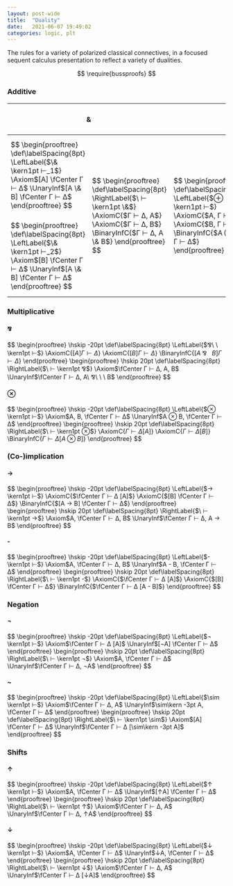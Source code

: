 ```yaml
---
layout: post-wide
title:  "Duality"
date:   2021-06-07 19:49:02
categories: logic, plt
---
```


The rules for a variety of polarized classical connectives, in a focused sequent calculus presentation to reflect a variety of dualities.

<!--more-->

<script src="https://polyfill.io/v3/polyfill.min.js?features=es6"></script>
<script type="text/javascript" id="MathJax-script" async src="https://cdn.jsdelivr.net/npm/mathjax@3/es5/tex-svg.js"></script>

<script type="text/x-mathjax-config">
MathJax.Hub.Config({
  tex2jax: { inlineMath: [["$","$"],["\\(","\\)"]] },
  "HTML-CSS": { linebreaks: { automatic: true } },
  "SVG":      { linebreaks: { automatic: true } }
});
</script>

$$
\require{bussproofs}
$$


### Additive

<table>
  <colgroup>
    <col span="2">
    <col span="2">
  </colgroup>
  <thead>
    <tr>
      <th scope="col" colspan="2">
        <h4 id="with">&amp;</h4>
      </th>
      <th scope="col" colspan="2">
        <h4 id="sum">⊕</h4>
      </th>
    </tr>
  </thead>
  <tbody>
    <tr>
      <td>
        $$
        \begin{prooftree}
        \def\labelSpacing{8pt}
        \LeftLabel{$\& \kern1pt ⊢_1$}
        \Axiom$[A] \fCenter Γ ⊢ Δ$
        \UnaryInf$[A \& B] \fCenter Γ ⊢ Δ$
        \end{prooftree}
        $$
      </td>
      <td rowspan="2">
        $$
        \begin{prooftree}
        \def\labelSpacing{8pt}
        \RightLabel{$\ ⊢ \kern1pt \&$}
        \AxiomC{$Γ ⊢ Δ, A$}
        \AxiomC{$Γ ⊢ Δ, B$}
        \BinaryInfC{$Γ ⊢ Δ, A \& B$}
        \end{prooftree}
        $$
      </td>
      <td rowspan="2">
        $$
        \begin{prooftree}
        \def\labelSpacing{8pt}
        \LeftLabel{$⊕ \kern1pt ⊢$}
        \AxiomC{$A, Γ ⊢ Δ$}
        \AxiomC{$B, Γ ⊢ Δ$}
        \BinaryInfC{$A ⊕ B, Γ ⊢ Δ$}
        \end{prooftree}
        $$
      </td>
      <td>
        $$
        \begin{prooftree}
        \def\labelSpacing{8pt}
        \RightLabel{$\ ⊢ \kern1pt ⊕_1$}
        \Axiom$\fCenter Γ ⊢ Δ [A]$
        \UnaryInf$\fCenter Γ ⊢ Δ [A ⊕ B]$
        \end{prooftree}
        $$
      </td>
    </tr>
    <tr>
      <td>
        $$
        \begin{prooftree}
        \def\labelSpacing{8pt}
        \LeftLabel{$\& \kern1pt ⊢_2$}
        \Axiom$[B] \fCenter Γ ⊢ Δ$
        \UnaryInf$[A \& B] \fCenter Γ ⊢ Δ$
        \end{prooftree}
        $$
      </td>
      <td>
        $$
        \begin{prooftree}
        \def\labelSpacing{8pt}
        \RightLabel{$\ ⊢ \kern1pt ⊕_2$}
        \Axiom$\fCenter Γ ⊢ Δ [B]$
        \UnaryInf$\fCenter Γ ⊢ Δ [A ⊕ B]$
        \end{prooftree}
        $$
      </td>
    </tr>
  </tbody>
</table>


### Multiplicative

#### ⅋

$$
\begin{prooftree}
\hskip -20pt
\def\labelSpacing{8pt}
\LeftLabel{$⅋\ \ \kern1pt ⊢$}
\AxiomC{$[A] Γ ⊢ Δ$}
\AxiomC{$[B] Γ ⊢ Δ$}
\BinaryInfC{$[A\ ⅋\ \ \ B] Γ ⊢ Δ$}
\end{prooftree}
\begin{prooftree}
\hskip 20pt
\def\labelSpacing{8pt}
\RightLabel{$\ ⊢ \kern1pt ⅋$}
\Axiom$\fCenter Γ ⊢ Δ, A, B$
\UnaryInf$\fCenter Γ ⊢ Δ, A\ ⅋\ \ \ B$
\end{prooftree}
$$


#### ⊗

$$
\begin{prooftree}
\hskip -20pt
\def\labelSpacing{8pt}
\LeftLabel{$⊗ \kern1pt ⊢$}
\Axiom$A, B, \fCenter Γ ⊢ Δ$
\UnaryInf$A ⊗ B, \fCenter Γ ⊢ Δ$
\end{prooftree}
\begin{prooftree}
\hskip 20pt
\def\labelSpacing{8pt}
\RightLabel{$\ ⊢ \kern1pt ⊗$}
\AxiomC{$Γ ⊢ Δ [A]$}
\AxiomC{$Γ ⊢ Δ [B]$}
\BinaryInfC{$Γ ⊢ Δ [A ⊗ B]$}
\end{prooftree}
$$


### (Co-)implication

#### →

$$
\begin{prooftree}
\hskip -20pt
\def\labelSpacing{8pt}
\LeftLabel{$→ \kern1pt ⊢$}
\AxiomC{$\fCenter Γ ⊢ Δ [A]$}
\AxiomC{$[B] \fCenter Γ ⊢ Δ$}
\BinaryInfC{$[A → B] \fCenter Γ ⊢ Δ$}
\end{prooftree}
\begin{prooftree}
\hskip 20pt
\def\labelSpacing{8pt}
\RightLabel{$\ ⊢ \kern1pt →$}
\Axiom$A, \fCenter Γ ⊢ Δ, B$
\UnaryInf$\fCenter Γ ⊢ Δ, A → B$
\end{prooftree}
$$


#### -

$$
\begin{prooftree}
\hskip -20pt
\def\labelSpacing{8pt}
\LeftLabel{$- \kern1pt ⊢$}
\Axiom$A, \fCenter Γ ⊢ Δ, B$
\UnaryInf$A - B, \fCenter Γ ⊢ Δ$
\end{prooftree}
\begin{prooftree}
\hskip 20pt
\def\labelSpacing{8pt}
\RightLabel{$\ ⊢ \kern1pt -$}
\AxiomC{$\fCenter Γ ⊢ Δ [A]$}
\AxiomC{$[B] \fCenter Γ ⊢ Δ$}
\BinaryInfC{$\fCenter Γ ⊢ Δ [A - B]$}
\end{prooftree}
$$


### Negation

#### ¬

$$
\begin{prooftree}
\hskip -20pt
\def\labelSpacing{8pt}
\LeftLabel{$¬ \kern1pt ⊢$}
\Axiom$\fCenter Γ ⊢ Δ [A]$
\UnaryInf$[¬A] \fCenter Γ ⊢ Δ$
\end{prooftree}
\begin{prooftree}
\hskip 20pt
\def\labelSpacing{8pt}
\RightLabel{$\ ⊢ \kern1pt ¬$}
\Axiom$A, \fCenter Γ ⊢ Δ$
\UnaryInf$\fCenter Γ ⊢ Δ, ¬A$
\end{prooftree}
$$


#### ~

$$
\begin{prooftree}
\hskip -20pt
\def\labelSpacing{8pt}
\LeftLabel{$\sim \kern1pt ⊢$}
\Axiom$\fCenter Γ ⊢ Δ, A$
\UnaryInf$\sim\kern -3pt A, \fCenter Γ ⊢ Δ$
\end{prooftree}
\begin{prooftree}
\hskip 20pt
\def\labelSpacing{8pt}
\RightLabel{$\ ⊢ \kern1pt \sim$}
\Axiom$[A] \fCenter Γ ⊢ Δ$
\UnaryInf$\fCenter Γ ⊢ Δ [\sim\kern -3pt A]$
\end{prooftree}
$$


### Shifts

#### ↑

$$
\begin{prooftree}
\hskip -20pt
\def\labelSpacing{8pt}
\LeftLabel{$↑ \kern1pt ⊢$}
\Axiom$A, \fCenter Γ ⊢ Δ$
\UnaryInf$[↑A] \fCenter Γ ⊢ Δ$
\end{prooftree}
\begin{prooftree}
\hskip 20pt
\def\labelSpacing{8pt}
\RightLabel{$\ ⊢ \kern1pt ↑$}
\Axiom$\fCenter Γ ⊢ Δ, A$
\UnaryInf$\fCenter Γ ⊢ Δ, ↑A$
\end{prooftree}
$$


#### ↓

$$
\begin{prooftree}
\hskip -20pt
\def\labelSpacing{8pt}
\LeftLabel{$↓ \kern1pt ⊢$}
\Axiom$A, \fCenter Γ ⊢ Δ$
\UnaryInf$↓A, \fCenter Γ ⊢ Δ$
\end{prooftree}
\begin{prooftree}
\hskip 20pt
\def\labelSpacing{8pt}
\RightLabel{$\ ⊢ \kern1pt ↓$}
\Axiom$\fCenter Γ ⊢ Δ, A$
\UnaryInf$\fCenter Γ ⊢ Δ [↓A]$
\end{prooftree}
$$

